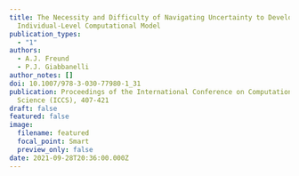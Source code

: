 ```yaml
---
title: The Necessity and Difficulty of Navigating Uncertainty to Develop an
  Individual-Level Computational Model
publication_types:
  - "1"
authors:
  - A.J. Freund
  - P.J. Giabbanelli
author_notes: []
doi: 10.1007/978-3-030-77980-1_31
publication: Proceedings of the International Conference on Computational
  Science (ICCS), 407-421
draft: false
featured: false
image:
  filename: featured
  focal_point: Smart
  preview_only: false
date: 2021-09-28T20:36:00.000Z
---
```


